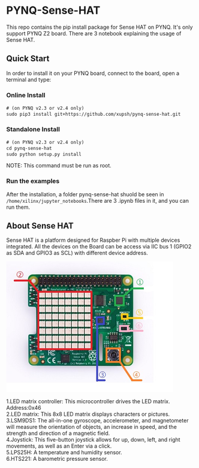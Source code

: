 # PYNQ-Sense-HAT

This repo contains the pip install package for Sense HAT on PYNQ. It's only support PYNQ Z2 board. There are 3 notebook explaining the usage of Sense HAT.

## Quick Start

In order to install it on your PYNQ board, connect to the board, open a terminal and type:

### Online Install
```shell
# (on PYNQ v2.3 or v2.4 only)
sudo pip3 install git+https://github.com/xupsh/pynq-sense-hat.git
```
### Standalone Install
```shell
# (on PYNQ v2.3 or v2.4 only)
cd pynq-sense-hat
sudo python setup.py install
```

NOTE: This command must be run as root.

### Run the examples  
After the installation, a folder pynq-sense-hat shuold be seen in `/home/xilinx/jupyter_notebooks`.There are 3 .ipynb files in it, and you can run them.

## About Sense HAT

Sense HAT is a platform designed for Raspber Pi with multiple devices integrated. All the devices on the Board can be access via IIC bus 1 (GPIO2 as SDA and GPIO3 as SCL) with different device address. 

![](./boards/Pynq-Z2/notebooks/data/Sense_HAT_intro.jpg)

1.LED matrix controller: This microcontroller drives the LED matrix. Address:0x46  
2.LED matrix: This 8x8 LED matrix displays characters or pictures.  
3.LSM9DS1: The all-in-one gyroscope, accelerometer, and magnetometer will measure the orientation of objects, an increase in speed, and the strength and direction of a magnetic field.  
4.Joystick: This five-button joystick allows for up, down, left, and right movements, as well as an Enter via a click.  
5.LPS25H: A temperature and humidity sensor.  
6.HTS221: A barometric pressure sensor.  
